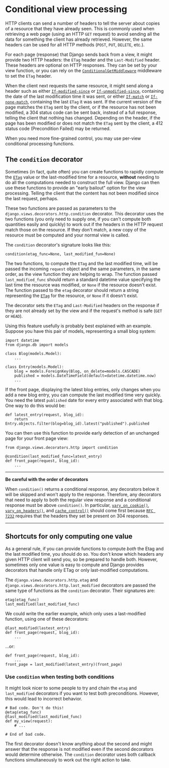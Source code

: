 # Conditional view processing

HTTP clients can send a number of headers to tell the server about copies of a resource that they have already seen. This is commonly used when retrieving a web page (using an HTTP `GET` request) to avoid sending all the data for something the client has already retrieved. However, the same headers can be used for all HTTP methods (`POST`, `PUT`, `DELETE`, etc.).

For each page (response) that Django sends back from a view, it might provide two HTTP headers: the `ETag` header and the `Last-Modified` header. These headers are optional on HTTP responses. They can be set by your view function, or you can rely on the [`ConditionalGetMiddleware`](https://docs.djangoproject.com/en/4.0/ref/middleware/#django.middleware.http.ConditionalGetMiddleware) middleware to set the `ETag` header.

When the client next requests the same resource, it might send along a header such as either [`If-modified-since`](https://datatracker.ietf.org/doc/html/rfc7232.html#section-3.3) or [`If-unmodified-since`](https://datatracker.ietf.org/doc/html/rfc7232.html#section-3.4), containing the date of the last modification time it was sent, or either [`If-match`](https://datatracker.ietf.org/doc/html/rfc7232.html#section-3.1) or [`If-none-match`](https://datatracker.ietf.org/doc/html/rfc7232.html#section-3.2), containing the last `ETag` it was sent. If the current version of the page matches the `ETag` sent by the client, or if the resource has not been modified, a 304 status code can be sent back, instead of a full response, telling the client that nothing has changed. Depending on the header, if the page has been modified or does not match the `ETag` sent by the client, a 412 status code (Precondition Failed) may be returned.

When you need more fine-grained control, you may use per-view conditional processing functions.

## The `condition` decorator

Sometimes (in fact, quite often) you can create functions to rapidly compute the [`ETag`](https://datatracker.ietf.org/doc/html/rfc7232.html#section-2.3) value or the last-modified time for a resource, **without** needing to do all the computations needed to construct the full view. Django can then use these functions to provide an "early bailout" option for the view processing. Telling the client that the content has not been modified since the last request, perhaps.

These two functions are passed as parameters to the `django.views.decorators.http.condition` decorator. This decorator uses the two functions (you only need to supply one, if you can't compute both quantities easily and quickly) to work out if the headers in the HTTP request match those on the resource. If they don't match, a new copy of the resource must be computed and your normal view is called.

The `condition` decorator's signature looks like this:
```
condition(etag_func=None, last_modified_fun=None)
```
The two functions, to compute the `ETag` and the last modified time, will be passed the incoming `request` object and the same parameters, in the same order, as the view function they are helping to wrap. The function passed `last_modified_func` should return a standard datetime value  specifying the last time the resource was modified, or `None` if the resource doesn't exist. The function passed to the `etag` decorator should return a string representing the [`ETag`]() for the resource, or `None` if it doesn't exist.

The decorator sets the `ETag` and `Last-Modified` headers on the response if they are not already set by the view and if the request's method is safe (`GET` or `HEAD`).

Using this feature usefully is probably best explained with an example. Suppose you have this pair of models, representing a small blog system:
```
import datetime
from django.db import models

class Blog(models.Model):
    ...

class Entry(models.Model):
    blog = models.ForeignKey(Blog, on_delete=models.CASCADE)
    published = models.DateTimeField(default=datetime.datetime.now)
    ...
```
If the front page, displaying the latest blog entries, only changes when you add a new blog entry, you can compute the last modified time very quickly. You need the latest `published` date for every entry associated with that blog. One way to do this would be:
```
def latest_entry(request, blog_id):
    return Entry.objects.filter(blog=blog_id).latest("published").published
```
You can then use this function to provide early detection of an unchanged page for your front page view:
```
from django.views.decorators.http import condition

@condition(last_modified_func=latest_entry)
def front_page(request, blog_id):
    ...
```

<hr>

**Be careful with the order of decorators**

When `condition()` returns a conditional response, any decorators below it will be skipped and won't apply to the response. Therefore, any decorators that need to apply to both the regular view response and a conditional response must be above `condition()`. In particular, [`vary_on_cookie()`](https://docs.djangoproject.com/en/4.0/topics/http/decorators/#django.views.decorators.vary.vary_on_cookie), [`vary_on_headers()`](https://docs.djangoproject.com/en/4.0/topics/http/decorators/#django.views.decorators.vary.vary_on_headers), and [`cache_control()`](https://docs.djangoproject.com/en/4.0/topics/http/decorators/#django.views.decorators.cache.cache_control) should come first because [`RFC 7232`](https://datatracker.ietf.org/doc/html/rfc7232.html#section-4.1) requires that the headers they set be present on 304 responses.

<hr>

## Shortcuts for only computing one value

As a general rule, if you can provide functions to compute *both* the Etag and the last modified time, you should do so. You don't know which headers any given HTTP client will send you, so be prepared to handle both. However, sometimes only one value is easy to compute and Django provides decorators that handle only ETag or only last-modified computations.

The `django.views.decorators.http.etag` and `django.views.decorators.http.last_modified` decorators are passed the same type of functions as the `condition` decorator. Their signatures are:
```
etag(etag_func)
last_modified(last_modified_func)
```
We could write the earlier example, which only uses a last-modified function, using one of these decorators:
```
@last_modified(lastest_entry)
def front_page(request, blog_id):
    ...
```
...or:
```
def front_page(request, blog_id):
    ...
front_page = last_modified(latest_entry)(front_page)
```

### Use `condition` when testing both conditions

It might look nicer to some people to try and chain the `etag` and `last_modified` decorators if you want to test both preconditions. However, this would lead to incorrect behavior.
```
# Bad code. Don't do this!
@etag(etag_func)
@last_modified(last_modified_func)
def my_view(request):
    # ...

# End of bad code.
```
The first decorator doesn't know anything about the second and might answer that the response is not modified even if the second decorators would determine otherwise. The `condition` decorator uses both callback functions simultaneously to work out the right action to take.